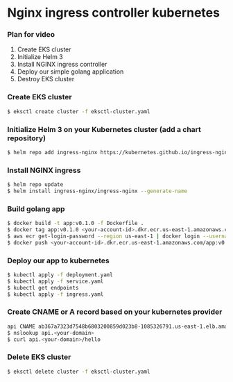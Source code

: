 # Nginx ingress controller kubernetes

### Plan for video
1. Create EKS cluster
2. Initialize Helm 3
3. Install NGINX ingress controller
4. Deploy our simple golang application
4. Destroy EKS cluster

### Create EKS cluster
```bash
$ eksctl create cluster -f eksctl-cluster.yaml
```

### Initialize Helm 3 on your Kubernetes cluster (add a chart repository)
```bash
$ helm repo add ingress-nginx https://kubernetes.github.io/ingress-nginx
```

### Install NGINX ingress
```bash
$ helm repo update
$ helm install ingress-nginx/ingress-nginx --generate-name
```

### Build golang app
```bash
$ docker build -t app:v0.1.0 -f Dockerfile .
$ docker tag app:v0.1.0 <your-account-id>.dkr.ecr.us-east-1.amazonaws.com/app:v0.1.0
$ aws ecr get-login-password --region us-east-1 | docker login --username AWS --password-stdin <your-account-id>.dkr.ecr.us-east-1.amazonaws.com
$ docker push <your-account-id>.dkr.ecr.us-east-1.amazonaws.com/app:v0.1.0
```

### Deploy our app to kubernetes
```bash
$ kubectl apply -f deployment.yaml
$ kubectl apply -f service.yaml
$ kubectl get endpoints
$ kubectl apply -f ingress.yaml
```

### Create CNAME or A record based on your kubernetes provider
```bash
api CNAME ab367a7323d7548b6803200859d023b8-1085326791.us-east-1.elb.amazonaws.com
$ nslookup api.<your-domain>
$ curl api.<your-domain>/hello
```

### Delete EKS cluster
```bash
$ eksctl delete cluster -f eksctl-cluster.yaml
```